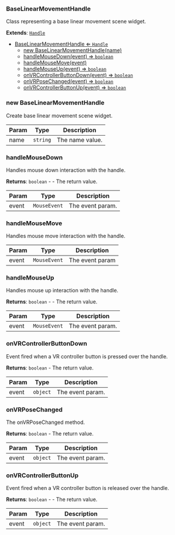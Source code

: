 <a name="BaseLinearMovementHandle"></a>

### BaseLinearMovementHandle 
Class representing a base linear movement scene widget.


**Extends**: <code>[Handle](api/Handles/Handle.md)</code>  

* [BaseLinearMovementHandle ⇐ <code>Handle</code>](#BaseLinearMovementHandle)
    * [new BaseLinearMovementHandle(name)](#new-BaseLinearMovementHandle)
    * [handleMouseDown(event) ⇒ <code>boolean</code>](#handleMouseDown)
    * [handleMouseMove(event)](#handleMouseMove)
    * [handleMouseUp(event) ⇒ <code>boolean</code>](#handleMouseUp)
    * [onVRControllerButtonDown(event) ⇒ <code>boolean</code>](#onVRControllerButtonDown)
    * [onVRPoseChanged(event) ⇒ <code>boolean</code>](#onVRPoseChanged)
    * [onVRControllerButtonUp(event) ⇒ <code>boolean</code>](#onVRControllerButtonUp)

<a name="new_BaseLinearMovementHandle_new"></a>

### new BaseLinearMovementHandle
Create base linear movement scene widget.


| Param | Type | Description |
| --- | --- | --- |
| name | <code>string</code> | The name value. |

<a name="BaseLinearMovementHandle+handleMouseDown"></a>

### handleMouseDown
Handles mouse down interaction with the handle.


**Returns**: <code>boolean</code> - - The return value.  

| Param | Type | Description |
| --- | --- | --- |
| event | <code>MouseEvent</code> | The event param. |

<a name="BaseLinearMovementHandle+handleMouseMove"></a>

### handleMouseMove
Handles mouse move interaction with the handle.



| Param | Type | Description |
| --- | --- | --- |
| event | <code>MouseEvent</code> | The event param |

<a name="BaseLinearMovementHandle+handleMouseUp"></a>

### handleMouseUp
Handles mouse up interaction with the handle.


**Returns**: <code>boolean</code> - - The return value.  

| Param | Type | Description |
| --- | --- | --- |
| event | <code>MouseEvent</code> | The event param. |

<a name="BaseLinearMovementHandle+onVRControllerButtonDown"></a>

### onVRControllerButtonDown
Event fired when a VR controller button is pressed over the handle.


**Returns**: <code>boolean</code> - The return value.  

| Param | Type | Description |
| --- | --- | --- |
| event | <code>object</code> | The event param. |

<a name="BaseLinearMovementHandle+onVRPoseChanged"></a>

### onVRPoseChanged
The onVRPoseChanged method.


**Returns**: <code>boolean</code> - The return value.  

| Param | Type | Description |
| --- | --- | --- |
| event | <code>object</code> | The event param. |

<a name="BaseLinearMovementHandle+onVRControllerButtonUp"></a>

### onVRControllerButtonUp
Event fired when a VR controller button is released over the handle.


**Returns**: <code>boolean</code> - - The return value.  

| Param | Type | Description |
| --- | --- | --- |
| event | <code>object</code> | The event param. |

